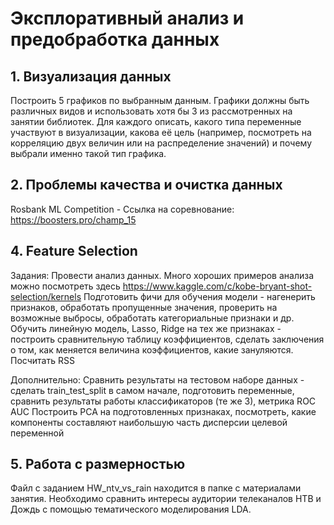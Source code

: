 # Эксплоративный анализ и предобработка данных
## 1. Визуализация данных
Построить 5 графиков по выбранным данным.
Графики должны быть различных видов и использовать хотя бы 3 из рассмотренных на занятии библиотек.
Для каждого описать, какого типа переменные участвуют в визуализации, какова её цель (например, посмотреть на корреляцию двух величин или на распределение значений) и почему выбрали именно такой тип графика.

## 2. Проблемы качества и очистка данных
Rosbank ML Competition - Ссылка на соревнование: https://boosters.pro/champ_15

## 4. Feature Selection
Задания:
Провести анализ данных. Много хороших примеров анализа можно посмотреть здесь https://www.kaggle.com/c/kobe-bryant-shot-selection/kernels
Подготовить фичи для обучения модели - нагенерить признаков, обработать пропущенные значения, проверить на возможные выбросы, обработать категориальные признаки и др.
Обучить линейную модель, Lasso, Ridge на тех же признаках - построить сравнительную таблицу коэффициентов, сделать заключения о том, как меняется величина коэффициентов, какие зануляются. Посчитать RSS

Дополнительно:
Сравнить результаты на тестовом наборе данных - сделать train_test_split в самом начале, подготовить переменные, сравнить результаты работы классификаторов (те же 3), метрика ROC AUC
Построить PCA на подготовленных признаках, посмотреть, какие компоненты составляют наибольшую часть дисперсии целевой переменной

## 5. Работа с размерностью
Файл с заданием HW_ntv_vs_rain находится в папке с материалами занятия.
Необходимо сравнить интересы аудитории телеканалов НТВ и Дождь с помощью тематического моделирования LDA.